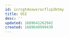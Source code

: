 ```yaml
---
id: icrcgt4oxwsrocflcp3ktmy
title: OSI
desc: ''
updated: 1689641262942
created: 1689640999439
---
```


